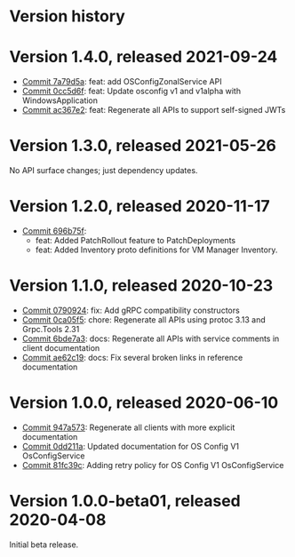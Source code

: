 # Version history

# Version 1.4.0, released 2021-09-24

- [Commit 7a79d5a](https://github.com/googleapis/google-cloud-dotnet/commit/7a79d5a): feat: add OSConfigZonalService API
- [Commit 0cc5d6f](https://github.com/googleapis/google-cloud-dotnet/commit/0cc5d6f): feat: Update osconfig v1 and v1alpha with WindowsApplication
- [Commit ac367e2](https://github.com/googleapis/google-cloud-dotnet/commit/ac367e2): feat: Regenerate all APIs to support self-signed JWTs

# Version 1.3.0, released 2021-05-26

No API surface changes; just dependency updates.

# Version 1.2.0, released 2020-11-17

- [Commit 696b75f](https://github.com/googleapis/google-cloud-dotnet/commit/696b75f):
  - feat: Added PatchRollout feature to PatchDeployments
  - feat: Added Inventory proto definitions for VM Manager Inventory.

# Version 1.1.0, released 2020-10-23

- [Commit 0790924](https://github.com/googleapis/google-cloud-dotnet/commit/0790924): fix: Add gRPC compatibility constructors
- [Commit 0ca05f5](https://github.com/googleapis/google-cloud-dotnet/commit/0ca05f5): chore: Regenerate all APIs using protoc 3.13 and Grpc.Tools 2.31
- [Commit 6bde7a3](https://github.com/googleapis/google-cloud-dotnet/commit/6bde7a3): docs: Regenerate all APIs with service comments in client documentation
- [Commit ae62c19](https://github.com/googleapis/google-cloud-dotnet/commit/ae62c19): docs: Fix several broken links in reference documentation

# Version 1.0.0, released 2020-06-10

- [Commit 947a573](https://github.com/googleapis/google-cloud-dotnet/commit/947a573): Regenerate all clients with more explicit documentation
- [Commit 0dd211a](https://github.com/googleapis/google-cloud-dotnet/commit/0dd211a): Updated documentation for OS Config V1 OsConfigService
- [Commit 81fc39c](https://github.com/googleapis/google-cloud-dotnet/commit/81fc39c): Adding retry policy for OS Config V1 OsConfigService

# Version 1.0.0-beta01, released 2020-04-08

Initial beta release.


